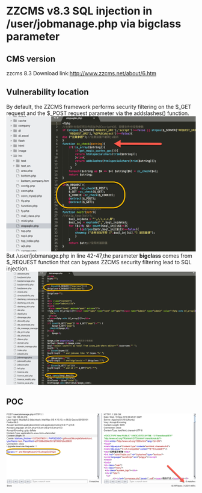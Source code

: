 # ZZCMS v8.3 SQL injection in  /user/jobmanage.php via bigclass parameter
## CMS version
zzcms 8.3 Download link:http://www.zzcms.net/about/6.htm
## Vulnerability location
By default, the ZZCMS framework performs security filtering on the $_GET request and the $_POST request parameter via the addslashes() function.
![](https://github.com/seedis/zzcms/blob/master/image/5.png)
But /user/jobmanage.php in line 42-47,the parameter **bigclass** comes from $_REQUEST function that can bypass ZZCMS security filtering lead to SQL injection.
![](https://github.com/seedis/zzcms/blob/master/image/3.png)

## POC
![](https://github.com/seedis/zzcms/blob/master/image/4.png)
